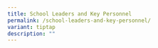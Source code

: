 ```yaml
---
title: School Leaders and Key Personnel
permalink: /school-leaders-and-key-personnel/
variant: tiptap
description: ""
---
```

